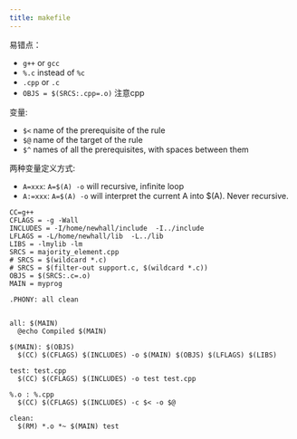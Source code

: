 ```yaml
---
title: makefile
---
```


易错点：

* `g++` or `gcc`
* `%.c` instead of `%c`
* `.cpp` or `.c`
* `OBJS = $(SRCS:.cpp=.o)` 注意cpp

变量:

* `$<` name of the prerequisite of the rule
* `$@` name of the target of the rule
* `$^` names of all the prerequisites, with spaces between them

两种变量定义方式:

* `A=xxx`: `A=$(A) -o` will recursive, infinite loop
* `A:=xxx`: `A=$(A) -o` will interpret the current A into $(A). Never recursive.


```
CC=g++
CFLAGS = -g -Wall
INCLUDES = -I/home/newhall/include  -I../include
LFLAGS = -L/home/newhall/lib  -L../lib
LIBS = -lmylib -lm
SRCS = majority_element.cpp
# SRCS = $(wildcard *.c)
# SRCS = $(filter-out support.c, $(wildcard *.c))
OBJS = $(SRCS:.c=.o)
MAIN = myprog

.PHONY: all clean


all: $(MAIN)
  @echo Compiled $(MAIN)

$(MAIN): $(OBJS)
  $(CC) $(CFLAGS) $(INCLUDES) -o $(MAIN) $(OBJS) $(LFLAGS) $(LIBS)

test: test.cpp
  $(CC) $(CFLAGS) $(INCLUDES) -o test test.cpp

%.o : %.cpp
  $(CC) $(CFLAGS) $(INCLUDES) -c $< -o $@

clean:
  $(RM) *.o *~ $(MAIN) test
```
